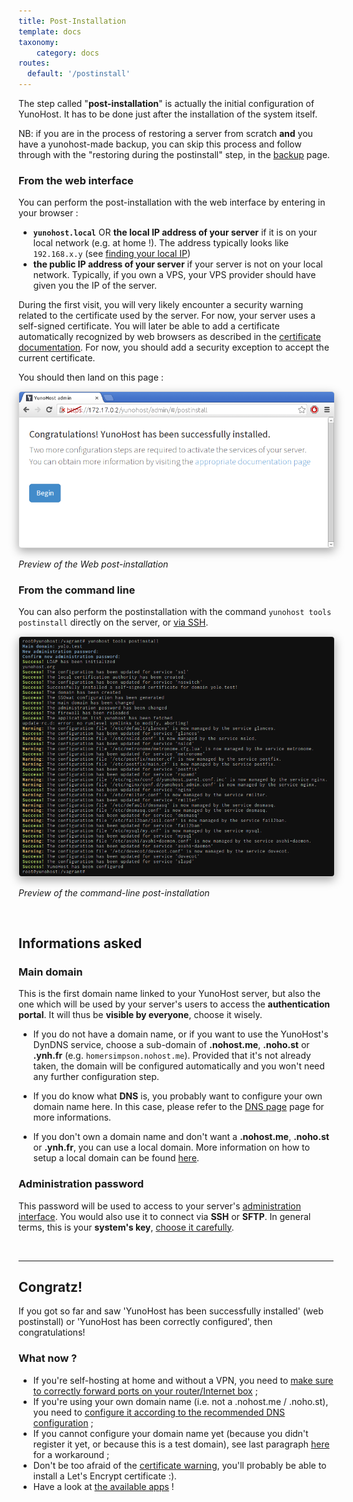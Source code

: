 ```yaml
---
title: Post-Installation
template: docs
taxonomy:
    category: docs
routes:
  default: '/postinstall'
---
```


The step called "**post-installation**" is actually the initial configuration of YunoHost. It has to be done just after the installation of the system itself.

NB: if you are in the process of restoring a server from scratch **and** you have a yunohost-made backup, you can skip this process and follow through with the "restoring during the postinstall" step, in the [backup](/backup) page.

### From the web interface

You can perform the post-installation with the web interface by entering in your browser :
* **`yunohost.local`** OR **the local IP address of your server** if it is on your local network (e.g. at home !). The address typically looks like `192.168.x.y` (see [finding your local IP](/finding_the_local_ip))
* **the public IP address of your server** if your server is not on your local network. Typically, if you own a VPS, your VPS provider should have given you the IP of the server.

During the first visit, you will very likely encounter a security warning related to the certificate used by the server. For now, your server uses a self-signed certificate. You will later be able to add a certificate automatically recognized by web browsers as described in the [certificate documentation](/certificate). For now, you should add a security exception to accept the current certificate.

You should then land on this page :

<img style="max-width:100%;border-radius: 5px;border: 1px solid rgba(0,0,0,0.15);box-shadow: 0 5px 15px rgba(0,0,0,0.35);" src="/images/postinstall_web.png">

<em><p class="text-muted">Preview of the Web post-installation</p></em>

### From the command line

You can also perform the postinstallation with the command `yunohost tools postinstall` directly on the server, or [via SSH](/ssh).

<img style="max-width:100%;border-radius: 5px;border: 1px solid rgba(0,0,0,0.15);box-shadow: 0 5px 15px rgba(0,0,0,0.35);" src="/images/postinstall_cli.png">

<em><p class="text-muted">Preview of the command-line post-installation</p></em>

<br>

## Informations asked

### Main domain

This is the first domain name linked to your YunoHost server, but also the one which will be used by your server's users to access the **authentication portal**. It will thus be **visible by everyone**, choose it wisely.

* If you do not have a domain name, or if you want to use the YunoHost's DynDNS service, choose a sub-domain of **.nohost.me**, **.noho.st** or **.ynh.fr** (e.g. `homersimpson.nohost.me`). Provided that it's not already taken, the domain will be configured automatically and you won't need any further configuration step.

* If you do know what **DNS** is, you probably want to configure your own domain name here. In this case, please refer to the [DNS page](/dns) page for more informations.

* If you don't own a domain name and don't want a **.nohost.me**, **.noho.st** or **.ynh.fr**, you can use a local domain. More information on how to setup a local domain can be found [here](/dns_local_network).

### Administration password

This password will be used to access to your server's [administration interface](/admin). You would also use it to connect via **SSH** or **SFTP**. In general terms, this is your **system's key**, [choose it carefully](http://www.wikihow.com/Choose-a-Secure-Password).

<br>

---

## Congratz!

If you got so far and saw 'YunoHost has been successfully installed' (web
postinstall) or 'YunoHost has been correctly configured', then congratulations!

### What now ?

- If you're self-hosting at home and without a VPN, you need to [make sure to
  correctly forward ports on your router/Internet box](/isp_box_config) ;
- If you're using your own domain name (i.e. not a .nohost.me / .noho.st), you
  need to [configure it according to the recommended DNS
  configuration](/dns_config) ;
- If you cannot configure your domain name yet (because you didn't register it
  yet, or because this is a test domain), see last paragraph
  [here](/dns_local_network) for a workaround ;
- Don't be too afraid of the [certificate warning](/certificate), you'll probably
  be able to install a Let's Encrypt certificate :).
- Have a look at [the available apps](/apps) !

